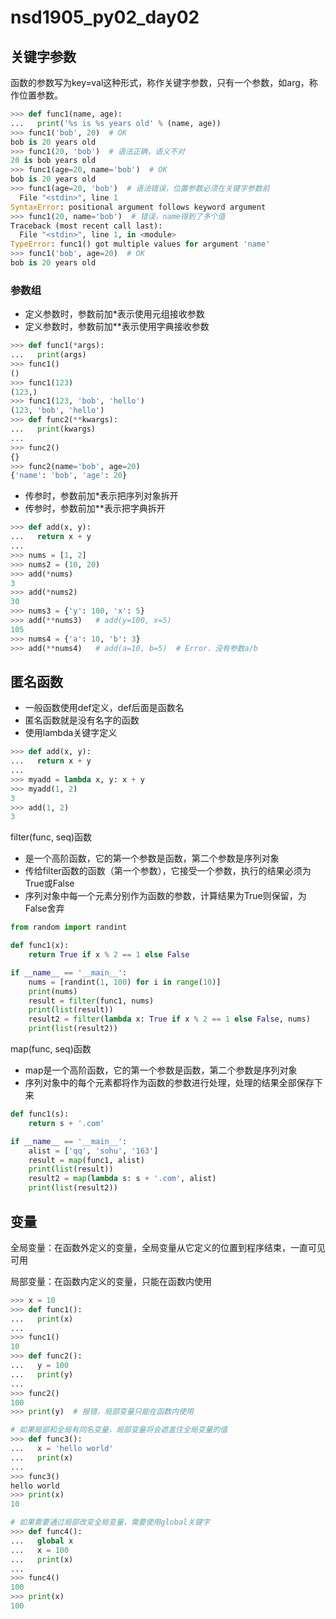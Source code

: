 # nsd1905_py02_day02

## 关键字参数

函数的参数写为key=val这种形式，称作关键字参数，只有一个参数，如arg，称作位置参数。

```python
>>> def func1(name, age):
...   print('%s is %s years old' % (name, age))
>>> func1('bob', 20)  # OK
bob is 20 years old
>>> func1(20, 'bob')  # 语法正确，语义不对
20 is bob years old
>>> func1(age=20, name='bob')  # OK
bob is 20 years old
>>> func1(age=20, 'bob')  # 语法错误，位置参数必须在关键字参数前
  File "<stdin>", line 1
SyntaxError: positional argument follows keyword argument
>>> func1(20, name='bob')  # 错误，name得到了多个值
Traceback (most recent call last):
  File "<stdin>", line 1, in <module>
TypeError: func1() got multiple values for argument 'name'
>>> func1('bob', age=20)  # OK
bob is 20 years old
```

### 参数组

- 定义参数时，参数前加\*表示使用元组接收参数
- 定义参数时，参数前加\*\*表示使用字典接收参数

```python
>>> def func1(*args):
...   print(args)
>>> func1()
()
>>> func1(123)
(123,)
>>> func1(123, 'bob', 'hello')
(123, 'bob', 'hello')
>>> def func2(**kwargs):
...   print(kwargs)
... 
>>> func2()
{}
>>> func2(name='bob', age=20)
{'name': 'bob', 'age': 20}
```

- 传参时，参数前加\*表示把序列对象拆开
- 传参时，参数前加\*\*表示把字典拆开

```python
>>> def add(x, y):
...   return x + y
... 
>>> nums = [1, 2]
>>> nums2 = (10, 20)
>>> add(*nums)
3
>>> add(*nums2)
30
>>> nums3 = {'y': 100, 'x': 5}
>>> add(**nums3)   # add(y=100, x=5)
105
>>> nums4 = {'a': 10, 'b': 3}
>>> add(**nums4)   # add(a=10, b=5)  # Error，没有参数a/b
```

## 匿名函数

- 一般函数使用def定义，def后面是函数名
- 匿名函数就是没有名字的函数
- 使用lambda关键字定义

```python
>>> def add(x, y):
...   return x + y
... 
>>> myadd = lambda x, y: x + y
>>> myadd(1, 2)
3
>>> add(1, 2)
3
```

filter(func, seq)函数

- 是一个高阶函数，它的第一个参数是函数，第二个参数是序列对象
- 传给filter函数的函数（第一个参数），它接受一个参数，执行的结果必须为True或False
- 序列对象中每一个元素分别作为函数的参数，计算结果为True则保留，为False舍弃

```python
from random import randint

def func1(x):
    return True if x % 2 == 1 else False

if __name__ == '__main__':
    nums = [randint(1, 100) for i in range(10)]
    print(nums)
    result = filter(func1, nums)
    print(list(result))
    result2 = filter(lambda x: True if x % 2 == 1 else False, nums)
    print(list(result2))
```

map(func, seq)函数

- map是一个高阶函数，它的第一个参数是函数，第二个参数是序列对象
- 序列对象中的每个元素都将作为函数的参数进行处理，处理的结果全部保存下来

```python
def func1(s):
    return s + '.com'

if __name__ == '__main__':
    alist = ['qq', 'sohu', '163']
    result = map(func1, alist)
    print(list(result))
    result2 = map(lambda s: s + '.com', alist)
    print(list(result2))
```

## 变量

全局变量：在函数外定义的变量，全局变量从它定义的位置到程序结束，一直可见可用

局部变量：在函数内定义的变量，只能在函数内使用

```python
>>> x = 10
>>> def func1():
...   print(x)
... 
>>> func1()
10
>>> def func2():
...   y = 100
...   print(y)
... 
>>> func2()
100
>>> print(y)  # 报错，局部变量只能在函数内使用

# 如果局部和全局有同名变量，局部变量将会遮盖住全局变量的值
>>> def func3():
...   x = 'hello world'
...   print(x)
... 
>>> func3()
hello world
>>> print(x)
10

# 如果需要通过局部改变全局变量，需要使用global关键字
>>> def func4():
...   global x
...   x = 100
...   print(x)
... 
>>> func4()
100
>>> print(x)
100

```











